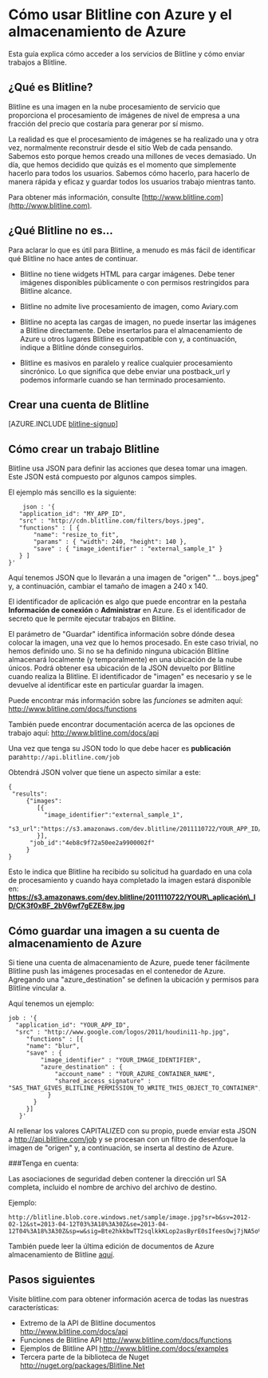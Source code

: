 <properties 
    pageTitle="Cómo usar Blitline para imagen procesamiento - Azure Guía de funciones" 
    description="Obtenga información sobre cómo usar el servicio Blitline para procesar imágenes dentro de una aplicación de Azure." 
    services="" 
    documentationCenter=".net" 
    authors="blitline-dev" 
    manager="jason@blitline.com" 
    editor="jason@blitline.com"/>

<tags 
    ms.service="multiple" 
    ms.workload="na" 
    ms.tgt_pltfrm="na" 
    ms.devlang="na" 
    ms.topic="article" 
    ms.date="12/09/2014" 
    ms.author="support@blitline.com"/>
# <a name="how-to-use-blitline-with-azure-and-azure-storage"></a>Cómo usar Blitline con Azure y el almacenamiento de Azure

Esta guía explica cómo acceder a los servicios de Blitline y cómo enviar trabajos a Blitline.

## <a name="what-is-blitline"></a>¿Qué es Blitline?

Blitline es una imagen en la nube procesamiento de servicio que proporciona el procesamiento de imágenes de nivel de empresa a una fracción del precio que costaría para generar por sí mismo.

La realidad es que el procesamiento de imágenes se ha realizado una y otra vez, normalmente reconstruir desde el sitio Web de cada pensando. Sabemos esto porque hemos creado una millones de veces demasiado. Un día, que hemos decidido que quizás es el momento que simplemente hacerlo para todos los usuarios. Sabemos cómo hacerlo, para hacerlo de manera rápida y eficaz y guardar todos los usuarios trabajo mientras tanto.

Para obtener más información, consulte [http://www.blitline.com](http://www.blitline.com).

## <a name="what-blitline-is-not"></a>¿Qué Blitline no es...

Para aclarar lo que es útil para Blitline, a menudo es más fácil de identificar qué Blitline no hace antes de continuar.

- Blitline no tiene widgets HTML para cargar imágenes. Debe tener imágenes disponibles públicamente o con permisos restringidos para Blitline alcance.

- Blitline no admite live procesamiento de imagen, como Aviary.com

- Blitline no acepta las cargas de imagen, no puede insertar las imágenes a Blitline directamente. Debe insertarlos para el almacenamiento de Azure u otros lugares Blitline es compatible con y, a continuación, indique a Blitline dónde conseguirlos.

- Blitline es masivos en paralelo y realice cualquier procesamiento sincrónico. Lo que significa que debe enviar una postback_url y podemos informarle cuando se han terminado procesamiento.

## <a name="create-a-blitline-account"></a>Crear una cuenta de Blitline

[AZURE.INCLUDE [blitline-signup](../includes/blitline-signup.md)]

## <a name="how-to-create-a-blitline-job"></a>Cómo crear un trabajo Blitline

Blitline usa JSON para definir las acciones que desea tomar una imagen. Este JSON está compuesto por algunos campos simples.

El ejemplo más sencillo es la siguiente:

        json : '{
       "application_id": "MY_APP_ID",
       "src" : "http://cdn.blitline.com/filters/boys.jpeg",
       "functions" : [ {
           "name": "resize_to_fit",
           "params" : { "width": 240, "height": 140 },
           "save" : { "image_identifier" : "external_sample_1" }
       } ]
    }'

Aquí tenemos JSON que lo llevarán a una imagen de "origen" "... boys.jpeg" y, a continuación, cambiar el tamaño de imagen a 240 x 140.

El identificador de aplicación es algo que puede encontrar en la pestaña **Información de conexión** o **Administrar** en Azure. Es el identificador de secreto que le permite ejecutar trabajos en Blitline.

El parámetro de "Guardar" identifica información sobre dónde desea colocar la imagen, una vez que lo hemos procesado. En este caso trivial, no hemos definido uno. Si no se ha definido ninguna ubicación Blitline almacenará localmente (y temporalmente) en una ubicación de la nube únicos. Podrá obtener esa ubicación de la JSON devuelto por Blitline cuando realiza la Blitline. El identificador de "imagen" es necesario y se le devuelve al identificar este en particular guardar la imagen.

Puede encontrar más información sobre las *funciones* se admiten aquí: <http://www.blitline.com/docs/functions>

También puede encontrar documentación acerca de las opciones de trabajo aquí: <http://www.blitline.com/docs/api>

Una vez que tenga su JSON todo lo que debe hacer es **publicación** para`http://api.blitline.com/job`

Obtendrá JSON volver que tiene un aspecto similar a este:

    {
     "results":
         {"images":
            [{
              "image_identifier":"external_sample_1",
              "s3_url":"https://s3.amazonaws.com/dev.blitline/2011110722/YOUR_APP_ID/CK3f0xBF_2bV6wf7gEZE8w.jpg"
            }],
          "job_id":"4eb8c9f72a50ee2a9900002f"
         }
    }


Esto le indica que Blitline ha recibido su solicitud ha guardado en una cola de procesamiento y cuando haya completado la imagen estará disponible en: **https://s3.amazonaws.com/dev.blitline/2011110722/YOUR\_aplicación\_ID/CK3f0xBF_2bV6wf7gEZE8w.jpg**

## <a name="how-to-save-an-image-to-your-azure-storage-account"></a>Cómo guardar una imagen a su cuenta de almacenamiento de Azure

Si tiene una cuenta de almacenamiento de Azure, puede tener fácilmente Blitline push las imágenes procesadas en el contenedor de Azure. Agregando una "azure_destination" se definen la ubicación y permisos para Blitline vincular a.

Aquí tenemos un ejemplo:

    job : '{
      "application_id": "YOUR_APP_ID",
      "src" : "http://www.google.com/logos/2011/houdini11-hp.jpg",
         "functions" : [{
         "name": "blur",
         "save" : {
             "image_identifier" : "YOUR_IMAGE_IDENTIFIER",
             "azure_destination" : {
                 "account_name" : "YOUR_AZURE_CONTAINER_NAME",
                 "shared_access_signature" : "SAS_THAT_GIVES_BLITLINE_PERMISSION_TO_WRITE_THIS_OBJECT_TO_CONTAINER",
               }
           }
         }]
       }'


Al rellenar los valores CAPITALIZED con su propio, puede enviar esta JSON a http://api.blitline.com/job y se procesan con un filtro de desenfoque la imagen de "origen" y, a continuación, se inserta al destino de Azure.

###<a name="please-note"></a>Tenga en cuenta:

Las asociaciones de seguridad deben contener la dirección url SA completa, incluido el nombre de archivo del archivo de destino.

Ejemplo:

    http://blitline.blob.core.windows.net/sample/image.jpg?sr=b&sv=2012-02-12&st=2013-04-12T03%3A18%3A30Z&se=2013-04-12T04%3A18%3A30Z&sp=w&sig=Bte2hkkbwTT2sqlkkKLop2asByrE0sIfeesOwj7jNA5o%3D


También puede leer la última edición de documentos de Azure almacenamiento de Blitline [aquí](http://www.blitline.com/docs/azure_storage).


## <a name="next-steps"></a>Pasos siguientes

Visite blitline.com para obtener información acerca de todas las nuestras características:

* Extremo de la API de Blitline documentos <http://www.blitline.com/docs/api>
* Funciones de Blitline API <http://www.blitline.com/docs/functions>
* Ejemplos de Blitline API <http://www.blitline.com/docs/examples>
* Tercera parte de la biblioteca de Nuget <http://nuget.org/packages/Blitline.Net>
